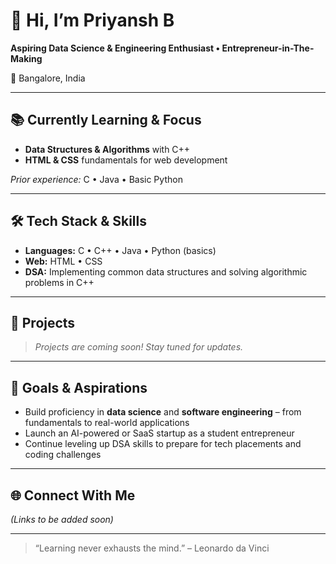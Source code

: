 # 👋 Hi, I’m Priyansh B

**Aspiring Data Science & Engineering Enthusiast • Entrepreneur-in-The-Making**

📍 Bangalore, India

---

## 📚 Currently Learning & Focus

- **Data Structures & Algorithms** with C++  
- **HTML & CSS** fundamentals for web development  

_Prior experience:_ C • Java • Basic Python

---

## 🛠️ Tech Stack & Skills

- **Languages:** C • C++ • Java • Python (basics)  
- **Web:** HTML • CSS  
- **DSA:** Implementing common data structures and solving algorithmic problems in C++

---

## 🚀 Projects

> _Projects are coming soon! Stay tuned for updates._

---

## 🎯 Goals & Aspirations

- Build proficiency in **data science** and **software engineering** – from fundamentals to real-world applications  
- Launch an AI-powered or SaaS startup as a student entrepreneur  
- Continue leveling up DSA skills to prepare for tech placements and coding challenges  

---

## 🌐 Connect With Me

*(Links to be added soon)*

---

> “Learning never exhausts the mind.” – Leonardo da Vinci  


<!--
**Priyansh-c/Priyansh-C** is a ✨ _special_ ✨ repository because its `README.md` (this file) appears on your GitHub profile.

Here are some ideas to get you started:

- 🔭 I’m currently working on ...
- 🌱 I’m currently learning ...
- 👯 I’m looking to collaborate on ...
- 🤔 I’m looking for help with ...
- 💬 Ask me about ...
- 📫 How to reach me: ...
- 😄 Pronouns: ...
- ⚡ Fun fact: ...
-->
